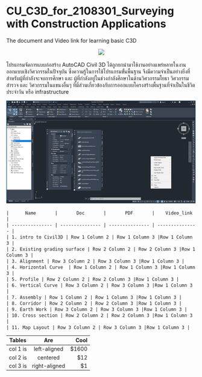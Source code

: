 # CU_C3D_for_2108301_Surveying with Construction Applications
The document and Video link for learning basic C3D <br/>

<p align="center">
    <img src="https://civil3dj.files.wordpress.com/2018/12/civil310.jpg"> 
</p>

โปรแกรมจัดการแบบก่อสร้าง AutoCAD Civil 3D ได้ถูกยกนำมาใช้งานอย่างแพร่หลายในงานออกแบบเชิงวิศวกรรมในปัจจุบัน ซึ่งความรู้ในการใช้โปรแกรมขั้นพื้นฐาน จึงมีความจำเป็นอย่างยิ่งที่สำหรับผู้ที่กำลังจะจบการศึกษา และ ผู้ที่กำลังอยู่ในช่วงกำลังศึกษาในด้านวิศวกรรมโยธา วิศวกรรมสำรวจ และ วิศวกรรมในแขนงอื่นๆ ที่มี่ส่วนเกี่ยวข้องกับการออกแบบโครงสร้างพื้นฐานที่จำเป็นในชีวิตประจำวัน หรือ infrastructure  <br/>

<p align="center">
    <img src="https://github.com/gasidit2015/CU_Civil3D_for_2108301/blob/main/Civil3D%20interface%20.png"> 
</p>


    |      Name       |       Doc       |       PDF       |    Video_link   |
    | --------------- | --------------- | --------------- | --------------- |
    | 1. intro to Civil3D | Row 1 Column 2 | Row 1 Column 3 |Row 1 Column 3 |
    | 2. Existing grading surface | Row 2 Column 2 | Row 2 Column 3 |Row 1 Column 3 |
    | 3. Alignment | Row 3 Column 2 | Row 3 Column 3 |Row 1 Column 3 |
    | 4. Horizontal Curve  | Row 1 Column 2 | Row 1 Column 3 |Row 1 Column 3 |
    | 5. Profile | Row 2 Column 2 | Row 2 Column 3 |Row 1 Column 3 |
    | 6. Vertical Curve | Row 3 Column 2 | Row 3 Column 3 |Row 1 Column 3 |
    | 7. Assembly | Row 1 Column 2 | Row 1 Column 3 |Row 1 Column 3 |
    | 8. Corridor | Row 2 Column 2 | Row 2 Column 3 |Row 1 Column 3 |
    | 9. Earth Work | Row 3 Column 2 | Row 3 Column 3 |Row 1 Column 3 |
    | 10. Cross section | Row 2 Column 2 | Row 2 Column 3 |Row 1 Column 3 |
    | 11. Map Layout | Row 3 Column 2 | Row 3 Column 3 |Row 1 Column 3 |

<div align="center">

| Tables   |      Are      |  Cool |
|----------|:-------------:|------:|
| col 1 is |  left-aligned | $1600 |
| col 2 is |    centered   |   $12 |
| col 3 is | right-aligned |    $1 |

</div>
